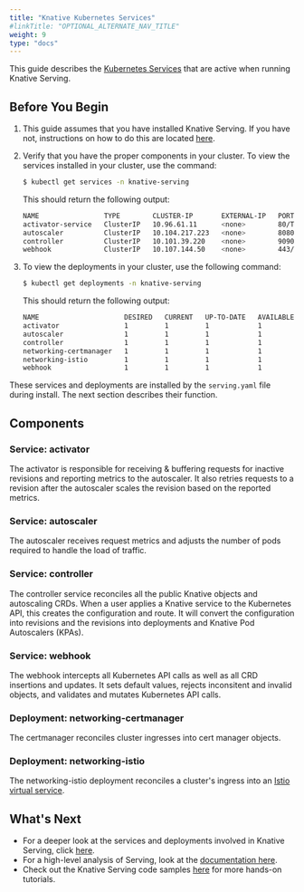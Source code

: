 ```yaml
---
title: "Knative Kubernetes Services"
#linkTitle: "OPTIONAL_ALTERNATE_NAV_TITLE"
weight: 9
type: "docs"
---
```


This guide describes the
[Kubernetes Services](https://kubernetes.io/docs/concepts/services-networking/service/)
that are active when running Knative Serving.

## Before You Begin

1. This guide assumes that you have installed Knative Serving. If you have not,
   instructions on how to do this are located
   [here](https://knative.dev/docs/install/).
2. Verify that you have the proper components in your cluster. To view the
   services installed in your cluster, use the command:

   ```sh
   $ kubectl get services -n knative-serving
   ```

   This should return the following output:

   ```sh
   NAME                TYPE        CLUSTER-IP       EXTERNAL-IP   PORT(S)                  AGE
   activator-service   ClusterIP   10.96.61.11      <none>        80/TCP,81/TCP,9090/TCP   1h
   autoscaler          ClusterIP   10.104.217.223   <none>        8080/TCP,9090/TCP        1h
   controller          ClusterIP   10.101.39.220    <none>        9090/TCP                 1h
   webhook             ClusterIP   10.107.144.50    <none>        443/TCP                  1h
   ```

3. To view the deployments in your cluster, use the following command:

   ```sh
   $ kubectl get deployments -n knative-serving
   ```

   This should return the following output:

   ```sh
   NAME                     DESIRED   CURRENT   UP-TO-DATE   AVAILABLE   AGE
   activator                1         1         1            1           1h
   autoscaler               1         1         1            1           1h
   controller               1         1         1            1           1h
   networking-certmanager   1         1         1            1           1h
   networking-istio         1         1         1            1           1h
   webhook                  1         1         1            1           1h
   ```

These services and deployments are installed by the `serving.yaml` file during
install. The next section describes their function.

## Components

### Service: activator

The activator is responsible for receiving & buffering requests for inactive
revisions and reporting metrics to the autoscaler. It also retries requests to a
revision after the autoscaler scales the revision based on the reported metrics.

### Service: autoscaler

The autoscaler receives request metrics and adjusts the number of pods required
to handle the load of traffic.

### Service: controller

The controller service reconciles all the public Knative objects and autoscaling
CRDs. When a user applies a Knative service to the Kubernetes API, this creates
the configuration and route. It will convert the configuration into revisions
and the revisions into deployments and Knative Pod Autoscalers (KPAs).

### Service: webhook

The webhook intercepts all Kubernetes API calls as well as all CRD insertions
and updates. It sets default values, rejects inconsitent and invalid objects,
and validates and mutates Kubernetes API calls.

### Deployment: networking-certmanager

The certmanager reconciles cluster ingresses into cert manager objects.

### Deployment: networking-istio

The networking-istio deployment reconciles a cluster's ingress into an
[Istio virtual service](https://istio.io/docs/reference/config/networking/v1alpha3/virtual-service/).

## What's Next

- For a deeper look at the services and deployments involved in Knative Serving,
  click
  [here](https://github.com/knative/serving/blob/master/docs/spec/overview.md#service).
- For a high-level analysis of Serving, look at the [documentation here](./).
- Check out the Knative Serving code samples [here](./samples/) for more
  hands-on tutorials.
